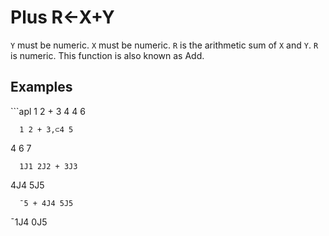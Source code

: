 <div style="display: none;">
  +
</div>






<h1 class="heading"><span class="name">Plus</span> <span class="command">R←X+Y</span></h1>



`Y` must be numeric. `X` must be numeric. `R` is the arithmetic sum of `X` and `Y`. `R` is numeric. This function is also known as Add.

<h2 class="example">Examples</h2>
```apl
      1 2 + 3 4
4 6
 
      1 2 + 3,⊂4 5
4  6 7
 
      1J1 2J2 + 3J3
4J4 5J5
 
      ¯5 + 4J4 5J5
¯1J4 0J5
```



